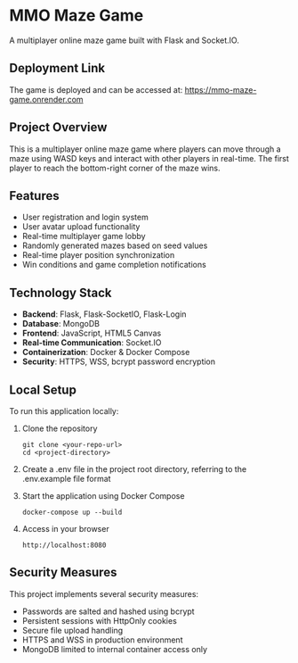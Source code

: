 
# MMO Maze Game

A multiplayer online maze game built with Flask and Socket.IO.

## Deployment Link

The game is deployed and can be accessed at:
https://mmo-maze-game.onrender.com

## Project Overview

This is a multiplayer online maze game where players can move through a maze using WASD keys and interact with other players in real-time. The first player to reach the bottom-right corner of the maze wins.

## Features

- User registration and login system
- User avatar upload functionality
- Real-time multiplayer game lobby
- Randomly generated mazes based on seed values
- Real-time player position synchronization
- Win conditions and game completion notifications

## Technology Stack

- **Backend**: Flask, Flask-SocketIO, Flask-Login
- **Database**: MongoDB
- **Frontend**: JavaScript, HTML5 Canvas
- **Real-time Communication**: Socket.IO
- **Containerization**: Docker & Docker Compose
- **Security**: HTTPS, WSS, bcrypt password encryption

## Local Setup

To run this application locally:

1. Clone the repository
   ```
   git clone <your-repo-url>
   cd <project-directory>
   ```
2. Create a .env file in the project root directory, referring to the .env.example file format

3. Start the application using Docker Compose
   ```
   docker-compose up --build
   ```

4. Access in your browser
   ```
   http://localhost:8080
   ```

## Security Measures

This project implements several security measures:
- Passwords are salted and hashed using bcrypt
- Persistent sessions with HttpOnly cookies
- Secure file upload handling
- HTTPS and WSS in production environment
- MongoDB limited to internal container access only
